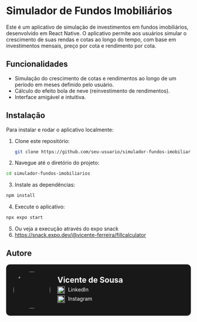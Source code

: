 # Simulador de Fundos Imobiliários

Este é um aplicativo de simulação de investimentos em fundos imobiliários, desenvolvido em React Native. O aplicativo permite aos usuários simular o crescimento de suas rendas e cotas ao longo do tempo, com base em investimentos mensais, preço por cota e rendimento por cota.

## Funcionalidades

- Simulação do crescimento de cotas e rendimentos ao longo de um período em meses definido pelo usuário.
- Cálculo do efeito bola de neve (reinvestimento de rendimentos).
- Interface amigável e intuitiva. 
## Instalação

Para instalar e rodar o aplicativo localmente:

1. Clone este repositório:
   ```bash
   git clone https://github.com/seu-usuario/simulador-fundos-imobiliarios.git
2. Navegue até o diretório do projeto:
  ```bash
  cd simulador-fundos-imobiliarios
  ```
3. Instale as dependências:
  ```bash
  npm install
  ```
4. Execute o aplicativo:
  ```bash
  npx expo start
  ```


5. Ou veja a execução através do expo snack
6. https://snack.expo.dev/@vicente-ferreira/fillcalculator
## Autore

<div style="background-color: #181818; display: flex; align-items: center; padding: 20px; border-radius: 10px;">
  <img src="https://avatars.githubusercontent.com/u/61233984?v=4" alt="Foto do Autor" width="100" style="border-radius: 50%; margin-right: 20px;" />
  <div style="color: white;">
    <h2 style="margin: 0; font-size: 1.5em;">Vicente de Sousa</h2>
    <p style="margin: 5px 0;">
      <img src="https://github.com/Vicente-ferrer/assetsRepository/blob/main/linkedin.png" alt="LinkedIn" width="20" style="vertical-align: middle; margin-right: 5px;" />
      <a href="https://www.linkedin.com/in/vicentedesousa" style="color: white; text-decoration: none;">LinkedIn</a>
    </p>
    <p style="margin: 5px 0;">
      <img src="https://github.com/Vicente-ferrer/assetsRepository/blob/main/instagram.png" alt="Instagram" width="20" style="vertical-align: middle; margin-right: 5px;" />
      <a href="https://www.instagram.com/vicentesousa__/" style="color: white; text-decoration: none;">Instagram</a>
    </p>
  </div>
</div>
